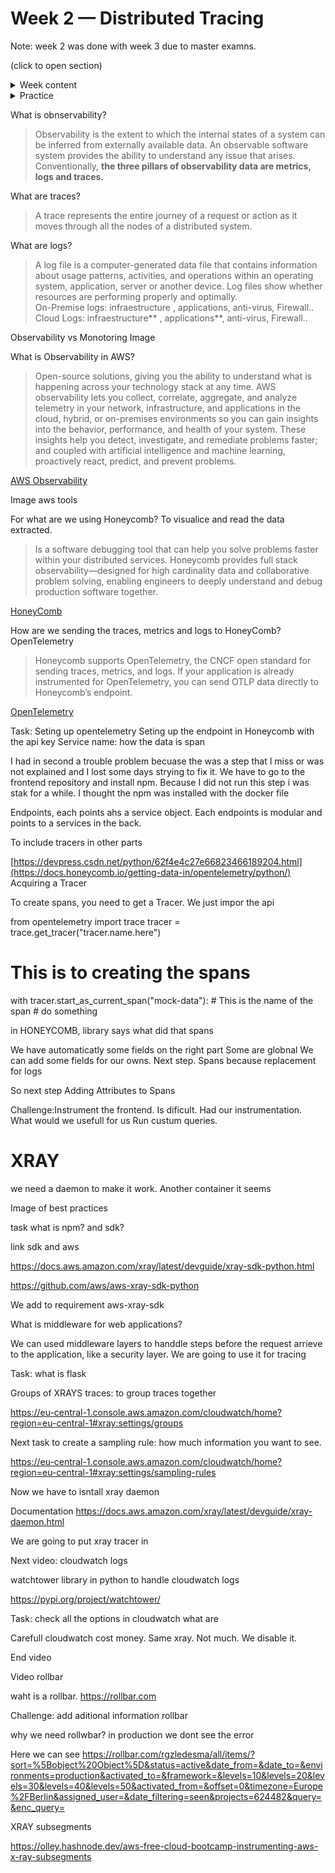 # Week 2 — Distributed Tracing

Note: week 2 was done with week 3 due to master examns.

(click to open section)

<details><summary>Week content</summary>
<p>
Objetive: Distributed tracing implementation to add the functionality to easy pinpoint issue when adding cloud services.

        </p>
</details>



        
        
        
<details><summary>Practice</summary>
<p>
   
</p>
</details>

What is obnservability?
>Observability is the extent to which the internal states of a system can be inferred from externally available data. An observable software system provides the ability to understand any issue that arises. Conventionally, __the three pillars of observability data are metrics, logs and traces.__

What are traces?

>A trace represents the entire journey of a request or action as it moves through all the nodes of a distributed system.

What are logs?

>A log file is a computer-generated data file that contains information about usage patterns, activities, and operations within an operating system, application, server or another device. Log files show whether resources are performing properly and optimally.\
>On-Premise logs: infraestructure , applications, anti-virus, Firewall..
>Cloud Logs: infraestructure** , applications**, anti-virus, Firewall..

Observability vs Monotoring
Image 

What is Observability in AWS?

>Open-source solutions, giving you the ability to understand what is happening across your technology stack at any time. AWS observability lets you collect, correlate, aggregate, and analyze telemetry in your network, infrastructure, and applications in the cloud, hybrid, or on-premises environments so you can gain insights into the behavior, performance, and health of your system. 
>These insights help you detect, investigate, and remediate problems faster; and coupled with artificial intelligence and machine learning, proactively react, predict, and prevent problems.

[AWS Observability](https://aws.amazon.com/cloudops/monitoring-and-observability/?whats-new-cards.sort-by=item.additionalFields.postDateTime&whats-new-cards.sort-order=desc&blog-posts-cards.sort-by=item.additionalFields.createdDate&blog-posts-cards.sort-order=desc)

Image aws tools

For what are we using Honeycomb? To visualice and read the data extracted.

>Is a software debugging tool that can help you solve problems faster within your distributed services. Honeycomb provides full stack observability—designed for high cardinality data and collaborative problem solving, enabling engineers to deeply understand and debug production software together.

[HoneyComb](https://www.honeycomb.io)

How are we sending the traces, metrics and logs to HoneyComb? OpenTelemetry

> Honeycomb supports OpenTelemetry, the CNCF open standard for sending traces, metrics, and logs. If your application is already instrumented for OpenTelemetry, you can send OTLP data directly to Honeycomb’s endpoint.

[OpenTelemetry](https://docs.honeycomb.io/getting-data-in/opentelemetry-overview/)


Task: Seting up opentelemetry
Seting up the endpoint in Honeycomb with the api key
Service name: how the data is span

I had in second a trouble problem becuase the was a step that I miss or was not explained and I lost some days strying to fix it. We have to go to the frontend repository and install npm. Because I did not run this step i was stak for a while. I thought the npm was installed with the docker file


Endpoints, each points ahs a service object. Each endpoints is modular and points to a services in the back.

To include tracers in other parts

[https://devpress.csdn.net/python/62f4e4c27e66823466189204.html](https://docs.honeycomb.io/getting-data-in/opentelemetry/python/) Acquiring a Tracer 

To create spans, you need to get a Tracer. We just impor the api

from opentelemetry import trace
tracer = trace.get_tracer("tracer.name.here")

# This is to creating the spans

with tracer.start_as_current_span("mock-data"): # This is the name of the span
        # do something


in HONEYCOMB, library says what did that spans

We have automaticatly some fields on the right part
Some are globnal
We can add some fields for our owns. Next step. Spans because replacement for logs

So next step Adding Attributes to Spans 

Challenge:Instrument the frontend. Is dificult. 
Had our instrumentation. What would we usefull for us
Run custum queries.



# XRAY

we need a daemon to make it work. Another container it seems

Image of best practices

task what is npm? and sdk?

link sdk and aws

https://docs.aws.amazon.com/xray/latest/devguide/xray-sdk-python.html

https://github.com/aws/aws-xray-sdk-python

We add to requirement aws-xray-sdk 

What is middleware for web applications?


We can used middleware layers to handdle steps before the request arrieve to the application, like a security layer. 
We are going to use it for tracing


Task: what is flask



Groups of XRAYS traces: to group traces together


https://eu-central-1.console.aws.amazon.com/cloudwatch/home?region=eu-central-1#xray:settings/groups

Next task to create a sampling rule: how much information you want to see. 


https://eu-central-1.console.aws.amazon.com/cloudwatch/home?region=eu-central-1#xray:settings/sampling-rules

Now we have to isntall xray daemon

Documentation https://docs.aws.amazon.com/xray/latest/devguide/xray-daemon.html

We are going to put xray tracer in 


Next video: cloudwatch logs 

watchtower library in python to handle cloudwatch logs 

https://pypi.org/project/watchtower/

Task: check all the options in cloudwatch what are

Carefull cloudwatch cost money. Same xray. Not much. We disable it.

End video


Video rollbar

waht is a rollbar. https://rollbar.com

Challenge: add aditional information rollbar

why we need rollwbar? in production we dont see the error

Here we can see https://rollbar.com/rgzledesma/all/items/?sort=%5Bobject%20Object%5D&status=active&date_from=&date_to=&environments=production&activated_to=&framework=&levels=10&levels=20&levels=30&levels=40&levels=50&activated_from=&offset=0&timezone=Europe%2FBerlin&assigned_user=&date_filtering=seen&projects=624482&query=&enc_query=



XRAY subsegments

https://olley.hashnode.dev/aws-free-cloud-bootcamp-instrumenting-aws-x-ray-subsegments


